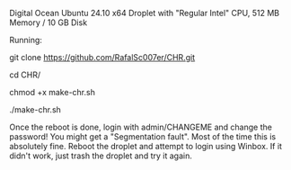 Digital Ocean Ubuntu 24.10 x64 Droplet with "Regular Intel" CPU, 512 MB Memory / 10 GB Disk
 
Running:

git clone https://github.com/RafalSc007er/CHR.git

cd CHR/

chmod +x make-chr.sh

./make-chr.sh

 
Once the reboot is done, login with admin/CHANGEME and change the password!
You might get a "Segmentation fault".
Most of the time this is absolutely fine. Reboot the droplet and attempt to login using Winbox.
If it didn't work, just trash the droplet and try it again.

